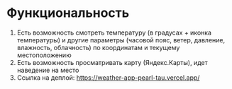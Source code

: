 # Функциональность
1) Есть возможность смотреть температуру (в градусах + иконка температуры) и другие параметры (часовой пояс, ветер, давление, влажность, облачность) по координатам и текущему местоположению
2) Есть возможность просматривать карту (Яндекс.Карты), идет наведение на место
3) Ссылка на деплой: https://weather-app-pearl-tau.vercel.app/
